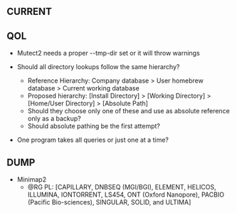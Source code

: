 
## CURRENT


## QOL

 * Mutect2 needs a proper --tmp-dir set or it will throw warnings

 * Should all directory lookups follow the same hierarchy?
     * Reference Hierarchy: Company database > User homebrew database > Current working database
     * Proposed hierarchy: [Install Directory] > [Working Directory] > [Home/User Directory] > [Absolute Path]
     * Should they choose only one of these and use as absolute reference only as a backup?
      * Should absolute pathing be the first attempt?
 * One program takes all queries or just one at a time?

## DUMP

 * Minimap2
    * @RG PL: [CAPILLARY, DNBSEQ (MGI/BGI), ELEMENT, HELICOS, ILLUMINA, IONTORRENT, LS454, ONT (Oxford Nanopore), PACBIO (Pacific Bio-sciences), SINGULAR, SOLID, and ULTIMA]
